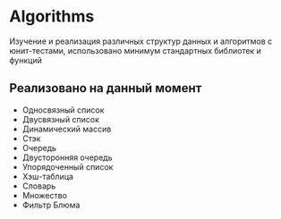 # Algorithms

Изучение и реализация различных структур данных и алгоритмов с юнит-тестами, использовано минимум стандартных библиотек и функций

## Реализовано на данный момент

- Односвязный список
- Двусвязный список
- Динамический массив
- Стэк
- Очередь
- Двусторонняя очередь
- Упорядоченный список
- Хэш-таблица
- Словарь
- Множество
- Фильтр Блюма
